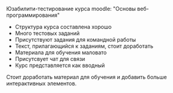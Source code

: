 Юзабилити-тестирование курса moodle: "Основы веб-программирования"

- Структура курса составлена хорошо
- Много тестовых заданий
- Присутствуют задания для командной работы
- Текст, прилагающийся к заданиям, стоит доработать
- Материала для обучения маловато
- Присутсвует чат для связи
- Курс представляется как вводный

Стоит доработать материал для обучения и добавить больше интерактивных элементов.
